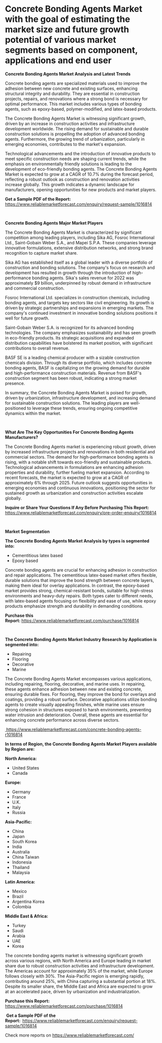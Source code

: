<p><h1>Concrete Bonding Agents Market with the goal of estimating the market size and future growth potential of various market segments based on component, applications and end user</h1></p><p><strong>Concrete Bonding Agents Market Analysis and Latest Trends</strong></p>
<p><p>Concrete bonding agents are specialized materials used to improve the adhesion between new concrete and existing surfaces, enhancing structural integrity and durability. They are essential in construction projects, repairs, and renovations where a strong bond is necessary for optimal performance. This market includes various types of bonding agents, such as epoxy-based, polymer-modified, and latex-based products.</p><p>The Concrete Bonding Agents Market is witnessing significant growth, driven by an increase in construction activities and infrastructure development worldwide. The rising demand for sustainable and durable construction solutions is propelling the adoption of advanced bonding agents. Furthermore, the growing trend of urbanization, particularly in emerging economies, contributes to the market's expansion.</p><p>Technological advancements and the introduction of innovative products to meet specific construction needs are shaping current trends, while the emphasis on environmentally friendly solutions is leading to the development of eco-friendly bonding agents. The Concrete Bonding Agents Market is expected to grow at a CAGR of 10.7% during the forecast period, reflecting a robust outlook as construction and renovation activities increase globally. This growth indicates a dynamic landscape for manufacturers, opening opportunities for new products and market players.</p></p>
<p><strong>Get a Sample PDF of the Report:&nbsp;</strong> <a href="https://www.reliablemarketforecast.com/enquiry/request-sample/1016814?utm_campaign=2202&utm_medium=2&utm_source=Github&utm_content=ia&utm_term=21032025&utm_id=concrete-bonding-agents">https://www.reliablemarketforecast.com/enquiry/request-sample/1016814</a></p>
<p>&nbsp;</p>
<p><strong>Concrete Bonding Agents Major Market Players</strong></p>
<p><p>The Concrete Bonding Agents Market is characterized by significant competition among leading players, including Sika AG, Fosroc International Ltd., Saint-Gobain Weber S.A., and Mapei S.P.A. These companies leverage innovative formulations, extensive distribution networks, and strong brand recognition to capture market share.</p><p>Sika AG has established itself as a global leader with a diverse portfolio of construction and bonding solutions. The company's focus on research and development has resulted in growth through the introduction of high-performance bonding agents. Sika's sales revenue for 2022 was approximately $9 billion, underpinned by robust demand in infrastructure and commercial construction.</p><p>Fosroc International Ltd. specializes in construction chemicals, including bonding agents, and targets key sectors like civil engineering. Its growth is driven by strategic partnerships and expansions in emerging markets. The company's continued investment in innovative bonding solutions positions it well for future growth.</p><p>Saint-Gobain Weber S.A. is recognized for its advanced bonding technologies. The company emphasizes sustainability and has seen growth in eco-friendly products. Its strategic acquisitions and expanded distribution capabilities have bolstered its market position, with significant contributions to overall revenue.</p><p>BASF SE is a leading chemical producer with a sizable construction chemicals division. Through its diverse portfolio, which includes concrete bonding agents, BASF is capitalizing on the growing demand for durable and high-performance construction materials. Revenue from BASF's construction segment has been robust, indicating a strong market presence.</p><p>In summary, the Concrete Bonding Agents Market is poised for growth, driven by urbanization, infrastructure development, and increasing demand for sustainable construction solutions. The leading players are well-positioned to leverage these trends, ensuring ongoing competitive dynamics within the market.</p></p>
<p>&nbsp;</p>
<p><strong>What Are The Key Opportunities For Concrete Bonding Agents Manufacturers?</strong></p>
<p><p>The Concrete Bonding Agents market is experiencing robust growth, driven by increased infrastructure projects and renovations in both residential and commercial sectors. The demand for high-performance bonding agents is rising, with a notable shift towards eco-friendly and sustainable products. Technological advancements in formulations are enhancing adhesion properties and durability, further fueling market expansion. According to recent forecasts, the market is expected to grow at a CAGR of approximately 6% through 2025. Future outlook suggests opportunities in emerging economies and continuous innovations, positioning the sector for sustained growth as urbanization and construction activities escalate globally.</p></p>
<p><strong>Inquire or Share Your Questions If Any Before Purchasing This Report:</strong> <a href="https://www.reliablemarketforecast.com/enquiry/pre-order-enquiry/1016814?utm_campaign=2202&utm_medium=2&utm_source=Github&utm_content=ia&utm_term=21032025&utm_id=concrete-bonding-agents">https://www.reliablemarketforecast.com/enquiry/pre-order-enquiry/1016814</a></p>
<p>&nbsp;</p>
<p><strong>Market Segmentation</strong></p>
<p><strong>The Concrete Bonding Agents Market Analysis by types is segmented into:</strong></p>
<p><ul><li>Cementitious latex based</li><li>Epoxy based</li></ul></p>
<p><p>Concrete bonding agents are crucial for enhancing adhesion in construction and repair applications. The cementitious latex-based market offers flexible, durable solutions that improve the bond strength between concrete layers, making them ideal for overlay applications. In contrast, the epoxy-based market provides strong, chemical-resistant bonds, suitable for high-stress environments and heavy-duty repairs. Both types cater to different needs, with latex-based agents focusing on flexibility and ease of use, while epoxy products emphasize strength and durability in demanding conditions.</p></p>
<p><strong>Purchase this Report:&nbsp;</strong><a href="https://www.reliablemarketforecast.com/purchase/1016814?utm_campaign=2202&utm_medium=2&utm_source=Github&utm_content=ia&utm_term=21032025&utm_id=concrete-bonding-agents">https://www.reliablemarketforecast.com/purchase/1016814</a></p>
<p>&nbsp;</p>
<p><strong>The Concrete Bonding Agents Market Industry Research by Application is segmented into:</strong></p>
<p><ul><li>Repairing</li><li>Flooring</li><li>Decorative</li><li>Marine</li></ul></p>
<p><p>The Concrete Bonding Agents Market encompasses various applications, including repairing, flooring, decorative, and marine uses. In repairing, these agents enhance adhesion between new and existing concrete, ensuring durable fixes. For flooring, they improve the bond for overlays and coatings, providing a robust surface. Decorative applications utilize bonding agents to create visually appealing finishes, while marine uses ensure strong cohesion in structures exposed to harsh environments, preventing water intrusion and deterioration. Overall, these agents are essential for enhancing concrete performance across diverse sectors.</p></p>
<p><a href="https://www.reliablemarketforecast.com/concrete-bonding-agents-r1016814?utm_campaign=2202&utm_medium=2&utm_source=Github&utm_content=ia&utm_term=21032025&utm_id=concrete-bonding-agents">&nbsp;https://www.reliablemarketforecast.com/concrete-bonding-agents-r1016814</a></p>
<p><strong>In terms of Region, the Concrete Bonding Agents Market Players available by Region are:</strong></p>
<p>
    <p> <strong> North America: </strong>
        <ul>
            <li>United States</li>
            <li>Canada</li>
        </ul>
        </p> 
    <p> <strong> Europe: </strong>
        <ul>
            <li>Germany</li>
            <li>France</li>
            <li>U.K.</li>
            <li>Italy</li>
            <li>Russia</li>
        </ul>
        </p> 
    <p> <strong> Asia-Pacific: </strong>
        <ul>
            <li>China</li>
            <li>Japan</li>
            <li>South Korea</li>
            <li>India</li>
            <li>Australia</li>
            <li>China Taiwan</li>
            <li>Indonesia</li>
            <li>Thailand</li>
            <li>Malaysia</li>
        </ul>
        </p> 
    <p> <strong> Latin America: </strong>
        <ul>
            <li>Mexico</li>
            <li>Brazil</li>
            <li>Argentina Korea</li>
            <li>Colombia</li>
        </ul>
        </p> 
    <p> <strong> Middle East & Africa: </strong>
        <ul>
            <li>Turkey</li>
            <li>Saudi</li>
            <li>Arabia</li>
            <li>UAE</li>
            <li>Korea</li>
        </ul>
    </p>
    </p>
<p><p>The concrete bonding agents market is witnessing significant growth across various regions, with North America and Europe leading in market share due to robust construction activities and infrastructure development. The Americas account for approximately 35% of the market, while Europe follows closely with 30%. The Asia-Pacific region is emerging rapidly, contributing around 25%, with China capturing a substantial portion at 18%. Despite its smaller share, the Middle East and Africa are expected to grow at an accelerated pace, driven by urbanization and industrialization.</p></p>
<p><strong>Purchase this Report: </strong><a href="https://www.reliablemarketforecast.com/purchase/1016814?utm_campaign=2202&utm_medium=2&utm_source=Github&utm_content=ia&utm_term=21032025&utm_id=concrete-bonding-agents">https://www.reliablemarketforecast.com/purchase/1016814</a></p>
<p>&nbsp;<strong>Get a Sample PDF of the Report:&nbsp;&nbsp;</strong><a href="https://www.reliablemarketforecast.com/enquiry/request-sample/1016814?utm_campaign=2202&utm_medium=2&utm_source=Github&utm_content=ia&utm_term=21032025&utm_id=concrete-bonding-agents">https://www.reliablemarketforecast.com/enquiry/request-sample/1016814</a></p>
<p><strong></strong></p>
<p>Check more reports on <a href="https://www.reliablemarketforecast.com/?utm_campaign=2202&utm_medium=2&utm_source=Github&utm_content=ia&utm_term=21032025&utm_id=concrete-bonding-agents">https://www.reliablemarketforecast.com/</a></p>